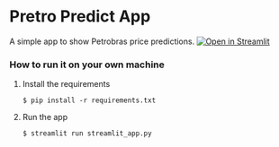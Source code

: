# Pretro Predict App

A simple app to show Petrobras price predictions.
[![Open in Streamlit](https://static.streamlit.io/badges/streamlit_badge_black_white.svg)](https://petro-predict.streamlit.app/)

### How to run it on your own machine

1. Install the requirements
   ```
   $ pip install -r requirements.txt
   ```
2. Run the app
   ```
   $ streamlit run streamlit_app.py
   ```